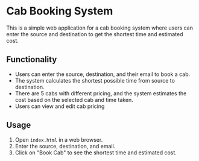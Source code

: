 # Cab Booking System

This is a simple web application for a cab booking system where users can enter the source and destination to get the shortest time and estimated cost.

## Functionality
- Users can enter the source, destination, and their email to book a cab.
- The system calculates the shortest possible time from source to destination.
- There are 5 cabs with different pricing, and the system estimates the cost based on the selected cab and time taken.
- Users can view and edit cab pricing

## Usage
1. Open `index.html` in a web browser.
2. Enter the source, destination, and email.
3. Click on "Book Cab" to see the shortest time and estimated cost.
